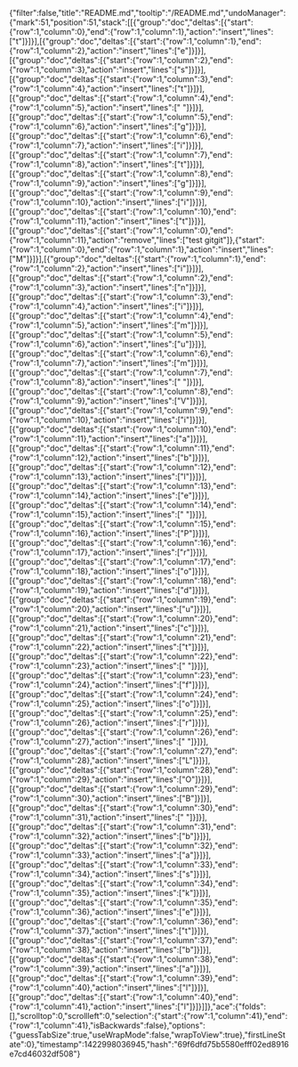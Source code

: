 {"filter":false,"title":"README.md","tooltip":"/README.md","undoManager":{"mark":51,"position":51,"stack":[[{"group":"doc","deltas":[{"start":{"row":1,"column":0},"end":{"row":1,"column":1},"action":"insert","lines":["t"]}]}],[{"group":"doc","deltas":[{"start":{"row":1,"column":1},"end":{"row":1,"column":2},"action":"insert","lines":["e"]}]}],[{"group":"doc","deltas":[{"start":{"row":1,"column":2},"end":{"row":1,"column":3},"action":"insert","lines":["s"]}]}],[{"group":"doc","deltas":[{"start":{"row":1,"column":3},"end":{"row":1,"column":4},"action":"insert","lines":["t"]}]}],[{"group":"doc","deltas":[{"start":{"row":1,"column":4},"end":{"row":1,"column":5},"action":"insert","lines":[" "]}]}],[{"group":"doc","deltas":[{"start":{"row":1,"column":5},"end":{"row":1,"column":6},"action":"insert","lines":["g"]}]}],[{"group":"doc","deltas":[{"start":{"row":1,"column":6},"end":{"row":1,"column":7},"action":"insert","lines":["i"]}]}],[{"group":"doc","deltas":[{"start":{"row":1,"column":7},"end":{"row":1,"column":8},"action":"insert","lines":["t"]}]}],[{"group":"doc","deltas":[{"start":{"row":1,"column":8},"end":{"row":1,"column":9},"action":"insert","lines":["g"]}]}],[{"group":"doc","deltas":[{"start":{"row":1,"column":9},"end":{"row":1,"column":10},"action":"insert","lines":["i"]}]}],[{"group":"doc","deltas":[{"start":{"row":1,"column":10},"end":{"row":1,"column":11},"action":"insert","lines":["t"]}]}],[{"group":"doc","deltas":[{"start":{"row":1,"column":0},"end":{"row":1,"column":11},"action":"remove","lines":["test gitgit"]},{"start":{"row":1,"column":0},"end":{"row":1,"column":1},"action":"insert","lines":["M"]}]}],[{"group":"doc","deltas":[{"start":{"row":1,"column":1},"end":{"row":1,"column":2},"action":"insert","lines":["i"]}]}],[{"group":"doc","deltas":[{"start":{"row":1,"column":2},"end":{"row":1,"column":3},"action":"insert","lines":["n"]}]}],[{"group":"doc","deltas":[{"start":{"row":1,"column":3},"end":{"row":1,"column":4},"action":"insert","lines":["i"]}]}],[{"group":"doc","deltas":[{"start":{"row":1,"column":4},"end":{"row":1,"column":5},"action":"insert","lines":["m"]}]}],[{"group":"doc","deltas":[{"start":{"row":1,"column":5},"end":{"row":1,"column":6},"action":"insert","lines":["u"]}]}],[{"group":"doc","deltas":[{"start":{"row":1,"column":6},"end":{"row":1,"column":7},"action":"insert","lines":["m"]}]}],[{"group":"doc","deltas":[{"start":{"row":1,"column":7},"end":{"row":1,"column":8},"action":"insert","lines":[" "]}]}],[{"group":"doc","deltas":[{"start":{"row":1,"column":8},"end":{"row":1,"column":9},"action":"insert","lines":["V"]}]}],[{"group":"doc","deltas":[{"start":{"row":1,"column":9},"end":{"row":1,"column":10},"action":"insert","lines":["i"]}]}],[{"group":"doc","deltas":[{"start":{"row":1,"column":10},"end":{"row":1,"column":11},"action":"insert","lines":["a"]}]}],[{"group":"doc","deltas":[{"start":{"row":1,"column":11},"end":{"row":1,"column":12},"action":"insert","lines":["b"]}]}],[{"group":"doc","deltas":[{"start":{"row":1,"column":12},"end":{"row":1,"column":13},"action":"insert","lines":["l"]}]}],[{"group":"doc","deltas":[{"start":{"row":1,"column":13},"end":{"row":1,"column":14},"action":"insert","lines":["e"]}]}],[{"group":"doc","deltas":[{"start":{"row":1,"column":14},"end":{"row":1,"column":15},"action":"insert","lines":[" "]}]}],[{"group":"doc","deltas":[{"start":{"row":1,"column":15},"end":{"row":1,"column":16},"action":"insert","lines":["P"]}]}],[{"group":"doc","deltas":[{"start":{"row":1,"column":16},"end":{"row":1,"column":17},"action":"insert","lines":["r"]}]}],[{"group":"doc","deltas":[{"start":{"row":1,"column":17},"end":{"row":1,"column":18},"action":"insert","lines":["o"]}]}],[{"group":"doc","deltas":[{"start":{"row":1,"column":18},"end":{"row":1,"column":19},"action":"insert","lines":["d"]}]}],[{"group":"doc","deltas":[{"start":{"row":1,"column":19},"end":{"row":1,"column":20},"action":"insert","lines":["u"]}]}],[{"group":"doc","deltas":[{"start":{"row":1,"column":20},"end":{"row":1,"column":21},"action":"insert","lines":["c"]}]}],[{"group":"doc","deltas":[{"start":{"row":1,"column":21},"end":{"row":1,"column":22},"action":"insert","lines":["t"]}]}],[{"group":"doc","deltas":[{"start":{"row":1,"column":22},"end":{"row":1,"column":23},"action":"insert","lines":[" "]}]}],[{"group":"doc","deltas":[{"start":{"row":1,"column":23},"end":{"row":1,"column":24},"action":"insert","lines":["f"]}]}],[{"group":"doc","deltas":[{"start":{"row":1,"column":24},"end":{"row":1,"column":25},"action":"insert","lines":["o"]}]}],[{"group":"doc","deltas":[{"start":{"row":1,"column":25},"end":{"row":1,"column":26},"action":"insert","lines":["r"]}]}],[{"group":"doc","deltas":[{"start":{"row":1,"column":26},"end":{"row":1,"column":27},"action":"insert","lines":[" "]}]}],[{"group":"doc","deltas":[{"start":{"row":1,"column":27},"end":{"row":1,"column":28},"action":"insert","lines":["L"]}]}],[{"group":"doc","deltas":[{"start":{"row":1,"column":28},"end":{"row":1,"column":29},"action":"insert","lines":["O"]}]}],[{"group":"doc","deltas":[{"start":{"row":1,"column":29},"end":{"row":1,"column":30},"action":"insert","lines":["B"]}]}],[{"group":"doc","deltas":[{"start":{"row":1,"column":30},"end":{"row":1,"column":31},"action":"insert","lines":[" "]}]}],[{"group":"doc","deltas":[{"start":{"row":1,"column":31},"end":{"row":1,"column":32},"action":"insert","lines":["b"]}]}],[{"group":"doc","deltas":[{"start":{"row":1,"column":32},"end":{"row":1,"column":33},"action":"insert","lines":["a"]}]}],[{"group":"doc","deltas":[{"start":{"row":1,"column":33},"end":{"row":1,"column":34},"action":"insert","lines":["s"]}]}],[{"group":"doc","deltas":[{"start":{"row":1,"column":34},"end":{"row":1,"column":35},"action":"insert","lines":["k"]}]}],[{"group":"doc","deltas":[{"start":{"row":1,"column":35},"end":{"row":1,"column":36},"action":"insert","lines":["e"]}]}],[{"group":"doc","deltas":[{"start":{"row":1,"column":36},"end":{"row":1,"column":37},"action":"insert","lines":["t"]}]}],[{"group":"doc","deltas":[{"start":{"row":1,"column":37},"end":{"row":1,"column":38},"action":"insert","lines":["b"]}]}],[{"group":"doc","deltas":[{"start":{"row":1,"column":38},"end":{"row":1,"column":39},"action":"insert","lines":["a"]}]}],[{"group":"doc","deltas":[{"start":{"row":1,"column":39},"end":{"row":1,"column":40},"action":"insert","lines":["l"]}]}],[{"group":"doc","deltas":[{"start":{"row":1,"column":40},"end":{"row":1,"column":41},"action":"insert","lines":["l"]}]}]]},"ace":{"folds":[],"scrolltop":0,"scrollleft":0,"selection":{"start":{"row":1,"column":41},"end":{"row":1,"column":41},"isBackwards":false},"options":{"guessTabSize":true,"useWrapMode":false,"wrapToView":true},"firstLineState":0},"timestamp":1422998036945,"hash":"69f6dfd75b5580efff02ed8916e7cd46032df508"}